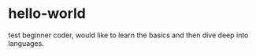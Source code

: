# hello-world
test
beginner coder, would like to learn the basics and then dive deep into languages.
